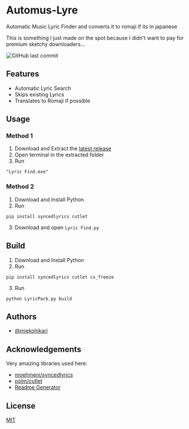 
# Automus-Lyre

Automatic Music Lyric Finder and converts it to romaji if its in japanese

This is something I just made on the spot because I didn't want to pay for premium sketchy downloaders...

![GitHub last commit](https://img.shields.io/github/last-commit/miekohikari/Automus-Lyre?style=for-the-badge)
## Features

- Automatic Lyric Search
- Skips existing Lyrics
- Translates to Romaji if possible

## Usage

### Method 1

1. Download and Extract the [latest release](https://github.com/MiekoHikari/Automus-Lyre/releases/tag/release)
2. Open terminal in the extracted folder
3. Run
```
"Lyric Find.exe"
```

### Method 2

1. Download and Install Python
2. Run
```
pip install syncedlyrics cutlet
```
3. Download and open `Lyric Find.py`

## Build

1. Download and Install Python
2. Run
```
pip install syncedlyrics cutlet cx_freeze
```
3. Run
```
python LyricPack.py build
```

## Authors

- [@miekohikari](https://www.github.com/miekohikari)


## Acknowledgements
Very amazing libraries used here:
 - [moehmeni/syncedlyrics](https://github.com/moehmeni/syncedlyrics)
 - [polm/cutlet](https://github.com/polm/cutlet)
 - [Readme Generator](https://readme.so/)


## License

[MIT](https://choosealicense.com/licenses/mit/)

